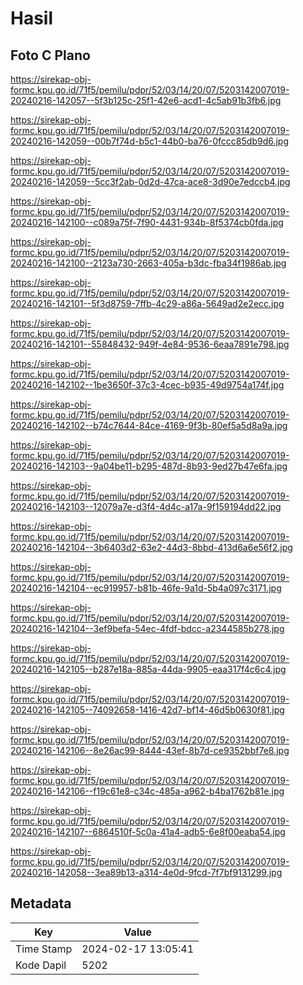 # Hasil

## Foto C Plano

https://sirekap-obj-formc.kpu.go.id/71f5/pemilu/pdpr/52/03/14/20/07/5203142007019-20240216-142057--5f3b125c-25f1-42e6-acd1-4c5ab91b3fb6.jpg

https://sirekap-obj-formc.kpu.go.id/71f5/pemilu/pdpr/52/03/14/20/07/5203142007019-20240216-142059--00b7f74d-b5c1-44b0-ba76-0fccc85db9d6.jpg

https://sirekap-obj-formc.kpu.go.id/71f5/pemilu/pdpr/52/03/14/20/07/5203142007019-20240216-142059--5cc3f2ab-0d2d-47ca-ace8-3d90e7edccb4.jpg

https://sirekap-obj-formc.kpu.go.id/71f5/pemilu/pdpr/52/03/14/20/07/5203142007019-20240216-142100--c089a75f-7f90-4431-934b-8f5374cb0fda.jpg

https://sirekap-obj-formc.kpu.go.id/71f5/pemilu/pdpr/52/03/14/20/07/5203142007019-20240216-142100--2123a730-2663-405a-b3dc-fba34f1986ab.jpg

https://sirekap-obj-formc.kpu.go.id/71f5/pemilu/pdpr/52/03/14/20/07/5203142007019-20240216-142101--5f3d8759-7ffb-4c29-a86a-5649ad2e2ecc.jpg

https://sirekap-obj-formc.kpu.go.id/71f5/pemilu/pdpr/52/03/14/20/07/5203142007019-20240216-142101--55848432-949f-4e84-9536-6eaa7891e798.jpg

https://sirekap-obj-formc.kpu.go.id/71f5/pemilu/pdpr/52/03/14/20/07/5203142007019-20240216-142102--1be3650f-37c3-4cec-b935-49d9754a174f.jpg

https://sirekap-obj-formc.kpu.go.id/71f5/pemilu/pdpr/52/03/14/20/07/5203142007019-20240216-142102--b74c7644-84ce-4169-9f3b-80ef5a5d8a9a.jpg

https://sirekap-obj-formc.kpu.go.id/71f5/pemilu/pdpr/52/03/14/20/07/5203142007019-20240216-142103--9a04be11-b295-487d-8b93-9ed27b47e6fa.jpg

https://sirekap-obj-formc.kpu.go.id/71f5/pemilu/pdpr/52/03/14/20/07/5203142007019-20240216-142103--12079a7e-d3f4-4d4c-a17a-9f159194dd22.jpg

https://sirekap-obj-formc.kpu.go.id/71f5/pemilu/pdpr/52/03/14/20/07/5203142007019-20240216-142104--3b6403d2-63e2-44d3-8bbd-413d6a6e56f2.jpg

https://sirekap-obj-formc.kpu.go.id/71f5/pemilu/pdpr/52/03/14/20/07/5203142007019-20240216-142104--ec919957-b81b-46fe-9a1d-5b4a097c3171.jpg

https://sirekap-obj-formc.kpu.go.id/71f5/pemilu/pdpr/52/03/14/20/07/5203142007019-20240216-142104--3ef9befa-54ec-4fdf-bdcc-a2344585b278.jpg

https://sirekap-obj-formc.kpu.go.id/71f5/pemilu/pdpr/52/03/14/20/07/5203142007019-20240216-142105--b287e18a-885a-44da-9905-eaa317f4c6c4.jpg

https://sirekap-obj-formc.kpu.go.id/71f5/pemilu/pdpr/52/03/14/20/07/5203142007019-20240216-142105--74092658-1416-42d7-bf14-46d5b0630f81.jpg

https://sirekap-obj-formc.kpu.go.id/71f5/pemilu/pdpr/52/03/14/20/07/5203142007019-20240216-142106--8e26ac99-8444-43ef-8b7d-ce9352bbf7e8.jpg

https://sirekap-obj-formc.kpu.go.id/71f5/pemilu/pdpr/52/03/14/20/07/5203142007019-20240216-142106--f19c61e8-c34c-485a-a962-b4ba1762b81e.jpg

https://sirekap-obj-formc.kpu.go.id/71f5/pemilu/pdpr/52/03/14/20/07/5203142007019-20240216-142107--6864510f-5c0a-41a4-adb5-6e8f00eaba54.jpg

https://sirekap-obj-formc.kpu.go.id/71f5/pemilu/pdpr/52/03/14/20/07/5203142007019-20240216-142058--3ea89b13-a314-4e0d-9fcd-7f7bf9131299.jpg


## Metadata

| Key        | Value               |
| ---------- | ------------------- |
| Time Stamp | 2024-02-17 13:05:41 |
| Kode Dapil | 5202                |



